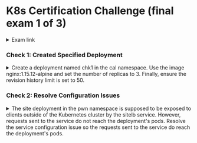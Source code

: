 # K8s Certification Challenge (final exam 1 of 3) #
<details><summary>Exam link</summary>
https://cloudacademy.com/lab-challenge/kubernetes-certification-challenge/?context_resource=lp&context_id=3086
</p></details>

### Check 1: Created Specified Deployment ###
<details><summary>
Create a deployment named chk1 in the cal namespace. Use the image nginx:1.15.12-alpine and set the number of replicas to 3. Finally, ensure the revision history limit is set to 50.
</summary>
<p>
  
```bash

```

</p>
</details>

### Check 2: Resolve Configuration Issues ###
<details><summary>
The site deployment in the pwn namespace is supposed to be exposed to clients outside of the Kubernetes cluster by the sitelb service. However, requests sent to the service do not reach the deployment's pods. Resolve the service configuration issue so the requests sent to the service do reach the deployment's pods.

```bash
```

</summary>
<p>
  

#TEMPLATE
<details><summary>
Write the name of the pod in zz8 namespace consuming the most CPU to /home/ubuntu/hcp001. The content of the file should be only the name of the Pod and nothing more.
</summary>
<p>
  
```bash

```
</p>
</details>

  #TEMPLATE
<details><summary>
Write the name of the pod in zz8 namespace consuming the most CPU to /home/ubuntu/hcp001. The content of the file should be only the name of the Pod and nothing more.
</summary>
<p>
  
```bash

```
</p>
</details>

#TEMPLATE
<details><summary>
</summary>
<p>
  
```bash

```
</p>
</details>
